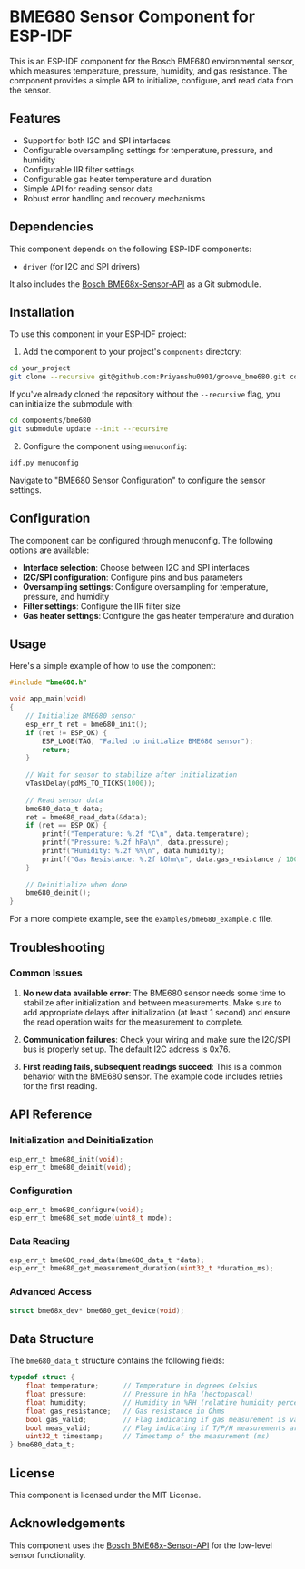 # BME680 Sensor Component for ESP-IDF

This is an ESP-IDF component for the Bosch BME680 environmental sensor, which measures temperature, pressure, humidity, and gas resistance. The component provides a simple API to initialize, configure, and read data from the sensor.

## Features

- Support for both I2C and SPI interfaces
- Configurable oversampling settings for temperature, pressure, and humidity
- Configurable IIR filter settings
- Configurable gas heater temperature and duration
- Simple API for reading sensor data
- Robust error handling and recovery mechanisms

## Dependencies

This component depends on the following ESP-IDF components:
- `driver` (for I2C and SPI drivers)

It also includes the [Bosch BME68x-Sensor-API](https://github.com/BoschSensortec/BME68x-Sensor-API) as a Git submodule.

## Installation

To use this component in your ESP-IDF project:

1. Add the component to your project's `components` directory:

```bash
cd your_project
git clone --recursive git@github.com:Priyanshu0901/groove_bme680.git components/bme680
```

If you've already cloned the repository without the `--recursive` flag, you can initialize the submodule with:

```bash
cd components/bme680
git submodule update --init --recursive
```

2. Configure the component using `menuconfig`:

```bash
idf.py menuconfig
```

Navigate to "BME680 Sensor Configuration" to configure the sensor settings.

## Configuration

The component can be configured through menuconfig. The following options are available:

- **Interface selection**: Choose between I2C and SPI interfaces
- **I2C/SPI configuration**: Configure pins and bus parameters
- **Oversampling settings**: Configure oversampling for temperature, pressure, and humidity
- **Filter settings**: Configure the IIR filter size
- **Gas heater settings**: Configure the gas heater temperature and duration

## Usage

Here's a simple example of how to use the component:

```c
#include "bme680.h"

void app_main(void)
{
    // Initialize BME680 sensor
    esp_err_t ret = bme680_init();
    if (ret != ESP_OK) {
        ESP_LOGE(TAG, "Failed to initialize BME680 sensor");
        return;
    }
    
    // Wait for sensor to stabilize after initialization
    vTaskDelay(pdMS_TO_TICKS(1000));
    
    // Read sensor data
    bme680_data_t data;
    ret = bme680_read_data(&data);
    if (ret == ESP_OK) {
        printf("Temperature: %.2f °C\n", data.temperature);
        printf("Pressure: %.2f hPa\n", data.pressure);
        printf("Humidity: %.2f %%\n", data.humidity);
        printf("Gas Resistance: %.2f kOhm\n", data.gas_resistance / 1000.0f);
    }
    
    // Deinitialize when done
    bme680_deinit();
}
```

For a more complete example, see the `examples/bme680_example.c` file.

## Troubleshooting

### Common Issues

1. **No new data available error**: The BME680 sensor needs some time to stabilize after initialization and between measurements. Make sure to add appropriate delays after initialization (at least 1 second) and ensure the read operation waits for the measurement to complete.

2. **Communication failures**: Check your wiring and make sure the I2C/SPI bus is properly set up. The default I2C address is 0x76.

3. **First reading fails, subsequent readings succeed**: This is a common behavior with the BME680 sensor. The example code includes retries for the first reading.

## API Reference

### Initialization and Deinitialization

```c
esp_err_t bme680_init(void);
esp_err_t bme680_deinit(void);
```

### Configuration

```c
esp_err_t bme680_configure(void);
esp_err_t bme680_set_mode(uint8_t mode);
```

### Data Reading

```c
esp_err_t bme680_read_data(bme680_data_t *data);
esp_err_t bme680_get_measurement_duration(uint32_t *duration_ms);
```

### Advanced Access

```c
struct bme68x_dev* bme680_get_device(void);
```

## Data Structure

The `bme680_data_t` structure contains the following fields:

```c
typedef struct {
    float temperature;      // Temperature in degrees Celsius
    float pressure;         // Pressure in hPa (hectopascal)
    float humidity;         // Humidity in %RH (relative humidity percentage)
    float gas_resistance;   // Gas resistance in Ohms
    bool gas_valid;         // Flag indicating if gas measurement is valid
    bool meas_valid;        // Flag indicating if T/P/H measurements are valid
    uint32_t timestamp;     // Timestamp of the measurement (ms)
} bme680_data_t;
```

## License

This component is licensed under the MIT License.

## Acknowledgements

This component uses the [Bosch BME68x-Sensor-API](https://github.com/BoschSensortec/BME68x-Sensor-API) for the low-level sensor functionality. 